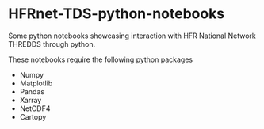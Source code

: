 # HFRnet-TDS-python-notebooks
Some python notebooks showcasing interaction with HFR National Network THREDDS through python.

These notebooks require the following python packages
- Numpy
- Matplotlib
- Pandas
- Xarray
- NetCDF4
- Cartopy

